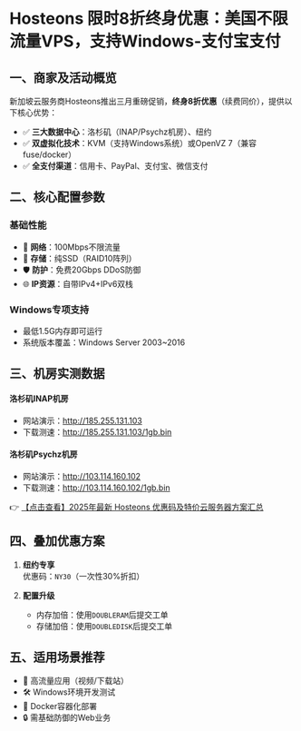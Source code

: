 # Hosteons 限时8折终身优惠：美国不限流量VPS，支持Windows-支付宝支付

## 一、商家及活动概览
新加坡云服务商Hosteons推出三月重磅促销，**终身8折优惠**（续费同价），提供以下核心优势：
- ✅ **三大数据中心**：洛杉矶（INAP/Psychz机房）、纽约
- ✅ **双虚拟化技术**：KVM（支持Windows系统）或OpenVZ 7（兼容fuse/docker）
- ✅ **全支付渠道**：信用卡、PayPal、支付宝、微信支付

## 二、核心配置参数
### 基础性能
- 📶 **网络**：100Mbps不限流量
- 💾 **存储**：纯SSD（RAID10阵列）
- 🛡️ **防护**：免费20Gbps DDoS防御
- 🌐 **IP资源**：自带IPv4+IPv6双栈

### Windows专项支持
- 最低1.5G内存即可运行
- 系统版本覆盖：Windows Server 2003~2016

## 三、机房实测数据
#### 洛杉矶INAP机房
- 网站演示：http://185.255.131.103  
- 下载测速：http://185.255.131.103/1gb.bin  

#### 洛杉矶Psychz机房  
- 网站演示：http://103.114.160.102  
- 下载测速：http://103.114.160.102/1gb.bin  

👉 [【点击查看】2025年最新 Hosteons 优惠码及特价云服务器方案汇总](https://bit.ly/hosteons)

## 四、叠加优惠方案
1. **纽约专享**  
   优惠码：`NY30`（一次性30%折扣）

2. **配置升级**  
   - 内存加倍：使用`DOUBLERAM`后提交工单  
   - 存储加倍：使用`DOUBLEDISK`后提交工单  

## 五、适用场景推荐
- 🚀 高流量应用（视频/下载站）
- 🛠️ Windows环境开发测试
- 🐳 Docker容器化部署
- 🔒 需基础防御的Web业务